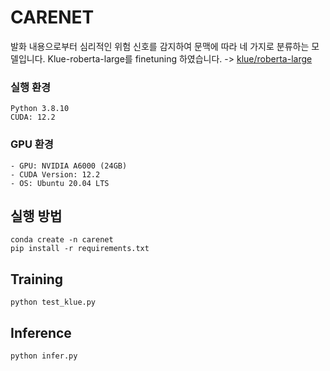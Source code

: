 
# CARENET

발화 내용으로부터 심리적인 위험 신호를 감지하여 문맥에 따라 네 가지로 분류하는 모델입니다.
Klue-roberta-large를 finetuning 하였습니다. -> [klue/roberta-large](https://huggingface.co/klue/roberta-large)

### 실행 환경
```
Python 3.8.10
CUDA: 12.2
```

### GPU 환경
```
- GPU: NVIDIA A6000 (24GB)
- CUDA Version: 12.2
- OS: Ubuntu 20.04 LTS
```

## 실행 방법
```
conda create -n carenet
pip install -r requirements.txt
```

## Training
```
python test_klue.py
```

## Inference
```
python infer.py
```

